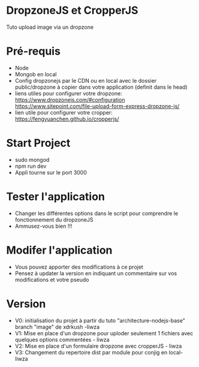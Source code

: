 # DropzoneJS et CropperJS
Tuto upload image via un dropzone

# Pré-requis
  - Node 
  - Mongob en local
  - Config dropzonejs par le CDN ou en local avec le dossier public/dropzone à copier dans votre application (definit dans le head)
  - liens utiles pour configurer votre dropzone:
  https://www.dropzonejs.com/#configuration
  https://www.sitepoint.com/file-upload-form-express-dropzone-js/
  - lien utile pour configurer votre cropper:
  https://fengyuanchen.github.io/cropperjs/

# Start Project
- sudo mongod
- npm run dev 
- Appli tourne sur le port 3000

# Tester l'application
- Changer les différentes options dans le script pour comprendre le fonctionnement du dropzoneJS
- Ammusez-vous bien !!!

# Modifer l'application
- Vous pouvez apporter des modifications à ce projet 
- Pensez à updater la version en indiquant un commentaire sur vos modifications et votre pseudo

# Version
- V0: initialisation du projet à partir du tuto "architecture-nodejs-base" branch "image" de xdrkush -liwza
- V1: Mise en place d'un dropzone pour uploder seulement 1 fichiers avec quelques options commentées - liwza
- V2: Mise en place d'un formulaire dropzone avec cropperJS - liwza
- V3: Changement du repertoire dist par module pour conjig en local- liwza